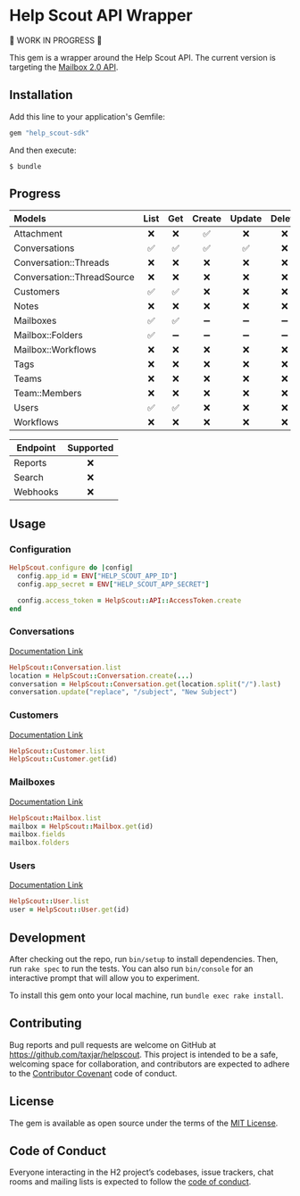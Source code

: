 # Help Scout API Wrapper

🚨 WORK IN PROGRESS 🚨

This gem is a wrapper around the Help Scout API. The current version is targeting the [Mailbox 2.0 API](https://developer.helpscout.com/mailbox-api/).

## Installation

Add this line to your application's Gemfile:

```ruby
gem "help_scout-sdk"
```

And then execute:

    $ bundle

## Progress

| Models                     | List | Get  | Create  | Update | Delete  |
| :------------------------- | :--: | :--: | :-----: | :----: | :-----: |
| Attachment                 |   ❌  |  ❌  |    ✅   |    ❌   |    ❌   |
| Conversations              |   ✅  |  ✅  |    ✅   |    ✅   |    ❌   |
| Conversation::Threads      |   ❌  |  ❌  |    ❌   |    ❌   |    ❌   |
| Conversation::ThreadSource |   ❌  |  ❌  |    ❌   |    ❌   |    ❌   |
| Customers                  |   ✅  |  ✅  |    ❌   |    ❌   |    ❌   |
| Notes                      |   ❌  |  ❌  |    ❌   |    ❌   |    ❌   |
| Mailboxes                  |   ✅  |  ✅  |    ➖   |    ➖   |    ➖   |
| Mailbox::Folders           |   ✅  |  ➖  |    ➖   |    ➖   |    ➖   |
| Mailbox::Workflows         |   ❌  |  ❌  |    ❌   |    ❌   |    ❌   |
| Tags                       |   ❌  |  ❌  |    ❌   |    ❌   |    ❌   |
| Teams                      |   ❌  |  ❌  |    ❌   |    ❌   |    ❌   |
| Team::Members              |   ❌  |  ❌  |    ❌   |    ❌   |    ❌   |
| Users                      |   ✅  |  ✅  |    ❌   |    ❌   |    ❌   |
| Workflows                  |   ❌  |  ❌  |    ❌   |    ❌   |    ❌   |

| Endpoint | Supported |
| -------- | :-------: |
| Reports  |     ❌     |
| Search   |     ❌     |
| Webhooks |     ❌     |

## Usage

### Configuration

```ruby
HelpScout.configure do |config|
  config.app_id = ENV["HELP_SCOUT_APP_ID"]
  config.app_secret = ENV["HELP_SCOUT_APP_SECRET"]

  config.access_token = HelpScout::API::AccessToken.create
end
```

### Conversations

[Documentation Link](https://developer.helpscout.com/mailbox-api/endpoints/conversations/list/)

```ruby
HelpScout::Conversation.list
location = HelpScout::Conversation.create(...)
conversation = HelpScout::Conversation.get(location.split("/").last)
conversation.update("replace", "/subject", "New Subject")
```

### Customers

[Documentation Link](https://developer.helpscout.com/mailbox-api/endpoints/customers/list/)

```ruby
HelpScout::Customer.list
HelpScout::Customer.get(id)
```

### Mailboxes

[Documentation Link](https://developer.helpscout.com/mailbox-api/endpoints/mailboxes/list/)

```ruby
HelpScout::Mailbox.list
mailbox = HelpScout::Mailbox.get(id)
mailbox.fields
mailbox.folders
```

### Users

[Documentation Link](https://developer.helpscout.com/mailbox-api/endpoints/users/list/)

```ruby
HelpScout::User.list
user = HelpScout::User.get(id)
```

## Development

After checking out the repo, run `bin/setup` to install dependencies. Then, run `rake spec` to run the tests. You can also run `bin/console` for an interactive prompt that will allow you to experiment.

To install this gem onto your local machine, run `bundle exec rake install`.

## Contributing

Bug reports and pull requests are welcome on GitHub at https://github.com/taxjar/helpscout. This project is intended to be a safe, welcoming space for collaboration, and contributors are expected to adhere to the [Contributor Covenant](http://contributor-covenant.org) code of conduct.

## License

The gem is available as open source under the terms of the [MIT License](https://opensource.org/licenses/MIT).

## Code of Conduct

Everyone interacting in the H2 project’s codebases, issue trackers, chat rooms and mailing lists is expected to follow the [code of conduct](https://github.com/taxjar/helpscout/blob/master/CODE_OF_CONDUCT.md).
